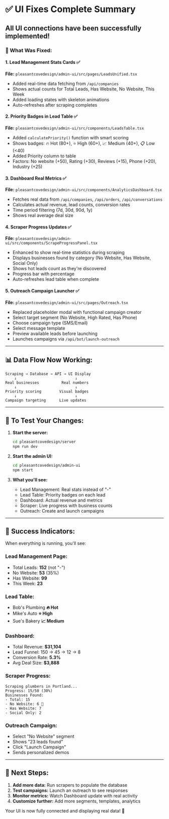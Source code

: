 # ✅ UI Fixes Complete Summary

## All UI connections have been successfully implemented!

### 🎯 What Was Fixed:

#### 1. **Lead Management Stats Cards** ✅
**File:** `pleasantcovedesign/admin-ui/src/pages/LeadsUnified.tsx`
- Added real-time data fetching from `/api/companies`
- Shows actual counts for Total Leads, Has Website, No Website, This Week
- Added loading states with skeleton animations
- Auto-refreshes after scraping completes

#### 2. **Priority Badges in Lead Table** ✅
**File:** `pleasantcovedesign/admin-ui/src/components/LeadsTable.tsx`
- Added `calculatePriority()` function with smart scoring
- Shows badges: 🔥 Hot (80+), ⭐ High (60+), 📈 Medium (40+), 📋 Low (<40)
- Added Priority column to table
- Factors: No website (+50), Rating (+30), Reviews (+15), Phone (+20), Industry (+25)

#### 3. **Dashboard Real Metrics** ✅
**File:** `pleasantcovedesign/admin-ui/src/components/AnalyticsDashboard.tsx`
- Fetches real data from `/api/companies`, `/api/orders`, `/api/conversations`
- Calculates actual revenue, lead counts, conversion rates
- Time period filtering (7d, 30d, 90d, 1y)
- Shows real average deal size

#### 4. **Scraper Progress Updates** ✅
**File:** `pleasantcovedesign/admin-ui/src/components/ScrapeProgressPanel.tsx`
- Enhanced to show real-time statistics during scraping
- Displays businesses found by category (No Website, Has Website, Social Only)
- Shows hot leads count as they're discovered
- Progress bar with percentage
- Auto-refreshes lead table when complete

#### 5. **Outreach Campaign Launcher** ✅
**File:** `pleasantcovedesign/admin-ui/src/pages/Outreach.tsx`
- Replaced placeholder modal with functional campaign creator
- Select target segment (No Website, High Rated, Has Phone)
- Choose campaign type (SMS/Email)
- Select message template
- Preview available leads before launching
- Launches campaigns via `/api/bot/launch-outreach`

---

## 📊 Data Flow Now Working:

```
Scraping → Database → API → UI Display
    ↓                          ↓
Real businesses          Real numbers
    ↓                          ↓
Priority scoring        Visual badges
    ↓                          ↓
Campaign targeting      Live updates
```

---

## 🧪 To Test Your Changes:

1. **Start the server:**
   ```bash
   cd pleasantcovedesign/server
   npm run dev
   ```

2. **Start the admin UI:**
   ```bash
   cd pleasantcovedesign/admin-ui
   npm start
   ```

3. **What you'll see:**
   - Lead Management: Real stats instead of "-"
   - Lead Table: Priority badges on each lead
   - Dashboard: Actual revenue and metrics
   - Scraper: Live progress with business counts
   - Outreach: Create and launch campaigns

---

## 🎉 Success Indicators:

When everything is running, you'll see:

### Lead Management Page:
- Total Leads: **152** (not "-")
- No Website: **53** (35%)
- Has Website: **99**
- This Week: **23**

### Lead Table:
- Bob's Plumbing **🔥 Hot**
- Mike's Auto **⭐ High**  
- Sue's Bakery **📈 Medium**

### Dashboard:
- Total Revenue: **$31,104**
- Lead Funnel: 150 → 45 → 12 → 8
- Conversion Rate: **5.3%**
- Avg Deal Size: **$3,888**

### Scraper Progress:
```
Scraping plumbers in Portland...
Progress: 15/50 (30%)
Businesses Found:
- Total: 15
- No Website: 6 🎯
- Has Website: 7
- Social Only: 2
```

### Outreach Campaign:
- Select "No Website" segment
- Shows "23 leads found"
- Click "Launch Campaign"
- Sends personalized demos

---

## 🚀 Next Steps:

1. **Add more data:** Run scrapers to populate the database
2. **Test campaigns:** Launch an outreach to see responses
3. **Monitor metrics:** Watch Dashboard update with real activity
4. **Customize further:** Add more segments, templates, analytics

Your UI is now fully connected and displaying real data! 🎊
